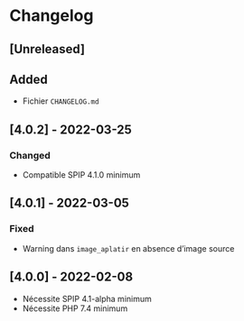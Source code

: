 # Changelog

## [Unreleased]

## Added

- Fichier `CHANGELOG.md`


## [4.0.2] - 2022-03-25

### Changed

- Compatible SPIP 4.1.0 minimum


## [4.0.1] - 2022-03-05

### Fixed

- Warning dans `image_aplatir` en absence d’image source


## [4.0.0] - 2022-02-08

- Nécessite SPIP 4.1-alpha minimum
- Nécessite PHP 7.4 minimum
